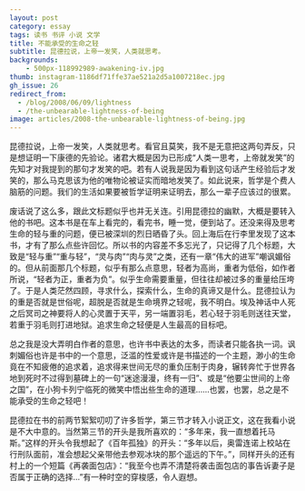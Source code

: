 ```yaml
---
layout: post
category: essay
tags: 读书 书评 小说 文学
title: 不能承受的生命之轻
subtitle: 昆德拉说，上帝一发笑，人类就思考。
backgrounds:
    - 500px-118992989-awakening-iv.jpg
thumb: instagram-1186df71ffe37ae521a2d5a1007218ec.jpg
gh_issue: 26
redirect_from:
  - /blog/2008/06/09/lightness
  - /the-unbearable-lightness-of-being
image: articles/2008-the-unbearable-lightness-of-being.jpg
---
```


昆德拉说，上帝一发笑，人类就思考。看官且莫笑，我不是无意把这两句弄反，只是想证明一下康德的先验论。诸君大概是因为已形成“人类一思考，上帝就发笑”的先知才对我提到的那句才发笑的吧。若有人说我是因为看到这句话产生经验后才发笑的，那么马克思该为他的唯物论被证实而暗地发笑了。如此说来，哲学是个费人脑筋的问题。我们的生活如果要被哲学证明来证明去，那么一辈子应该过的很累。

废话说了这么多，跟此文标题似乎也并无关连。引用昆德拉的幽默，大概是要转入他的书吧。这本书是在车上看完的，看完书，睡一觉，便到站了。还没来得及思考生命的轻与重的问题，便已被深圳的烈日晒昏了头。回上海后在行李里发现了这本书，才有了那么点些许回忆。所以书的内容差不多忘光了，只记得了几个标题，大致是“轻与重”“重与轻”，“灵与肉”“肉与灵”之类，还有一章“伟大的进军”嘲讽媚俗的。但从前面那几个标题，似乎有那么点意思，轻者为高尚，重者为低俗，如作者所说，“轻者为正，重者为负”。似乎生命需要重量，但往往却被过多的重量给压垮了。于是人类茫然四顾，寻求什么，探索什么，生命的真谛又是什么。昆德拉认为的重是否就是世俗呢，超脱是否就是生命境界之轻呢，我不明白。埃及神话中人死之后冥司之神要将人的心灵置于天平，另一端置羽毛，若心轻于羽毛则送往天堂，若重于羽毛则打进地狱。追求生命之轻便是人生最高的目标吧。

总之我是没大弄明白作者的意思，也许书中表达的太多，而读者只能各执一词。讽刺媚俗也许是书中的一个意思，泛滥的性爱或许是书描述的一个主题，渺小的生命竟在不知疲倦的追求着，追求得来世间无尽的重负压制于肉身，辗转奔忙于世界各地到死时不过得到墓碑上的一句“迷途漫漫，终有一归”、或是“他要尘世间的上帝之国”，在小狗卡列宁临死的微笑中悟出些生命的道理……也罢，也罢，总之是不能承受的生命之轻吧！

昆德拉在书的前两节絮絮叨叨了许多哲学，第三节才转入小说正文，这在我看小说是不大中意的。当然第三节的开头是我所喜欢的：“多年来，我一直想着托马斯。”这样的开头令我想起了《百年孤独》的开头：“多年以后，奥雷连诺上校站在行刑队面前，准会想起父亲带他去参观冰块的那个遥远的下午。”，同样开头的还有村上的一个短篇《再袭面包店》：“我至今也弄不清楚将袭击面包店的事告诉妻子是否属于正确的选择…”有一种时空的穿梭感，令人遐想。
